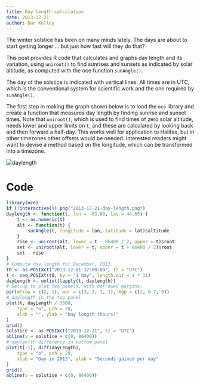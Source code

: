 ```yaml
---
title: Day length calculation
date: 2013-12-21
author: Dan Kelley
---
```


The winter solstice has been on many minds lately.  The days are about to start
getting longer ... but just how fast will they do that?

This post provides R code that calculates and graphs day length and its
variation, using `uniroot()` to find sunrises and sunsets as indicated by solar
altitude, as computed with the oce function `sunAngle()`.

The day of the solstice is indicated with vertical lines. All times are in UTC,
which is the conventional system for scientific work and the one required by
`sunAngle()`.

The first step in making the graph shown below is to load the `oce` library
and create a function that measures day length by finding sunrise and sunset
times.  Note that `uniroot()`, which is used to find times of zero solar
altitude, needs lower and upper limits on `t`, and these are calculated by
looking back and then forward a half-day.  This works well for application to
Halifax, but in other timezones other offsets would be needed.  Interested
readers might want to devise a method based on the longitude, which can be
transformed into a timezone.

![daylength](/dek_blog/docs/assets/images/2013-12-21-day-length.png)

# Code

```R
library(oce)
if (!interactive()) png("2013-12-21-day-length.png")
daylength <- function(t, lon = -63.60, lat = 44.65) {
    t <- as.numeric(t)
    alt <- function(t) {
        sunAngle(t, longitude = lon, latitude = lat)$altitude
    }
    rise <- uniroot(alt, lower = t - 86400 / 2, upper = t)$root
    set <- uniroot(alt, lower = t, upper = t + 86400 / 2)$root
    set - rise
}
# Compute day length for December, 2013.
t0 <- as.POSIXct("2013-12-01 12:00:00", tz = "UTC")
t <- seq.POSIXt(t0, by = "1 day", length.out = 1 * 31)
dayLength <- unlist(lapply(t, daylength))
# Set up to plot two panels, with narrowed margins.
par(mfrow = c(2, 1), mar = c(3, 3, 1, 1), mgp = c(2, 0.7, 0))
# daylength in the top panel
plot(t, dayLength / 3600,
    type = "o", pch = 20,
    xlab = "", ylab = "Day length (hours)"
)
grid()
solstice <- as.POSIXct("2013-12-21", tz = "UTC")
abline(v = solstice + c(0, 86400))
# daylenfth difference in bottom panel
plot(t[-1], diff(dayLength),
    type = "o", pch = 20,
    xlab = "Day in 2013", ylab = "Seconds gained per day"
)
grid()
abline(v = solstice + c(0, 86400))
```
